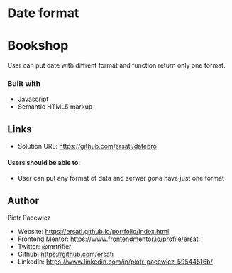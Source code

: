 # Date format

# Bookshop

User can put date with diffrent format and function return only one format. 


### Built with

- Javascript
- Semantic HTML5 markup

## Links

- Solution URL: https://github.com/ersati/datepro


#### Users should be able to:

- User can put any format of data and serwer gona have just one format


## Author

Piotr Pacewicz

- Website: https://ersati.github.io/portfolio/index.html
- Frontend Mentor: https://www.frontendmentor.io/profile/ersati
- Twitter: @mrtrifler
- Github: https://github.com/ersati
- LinkedIn: https://www.linkedin.com/in/piotr-pacewicz-59544516b/
